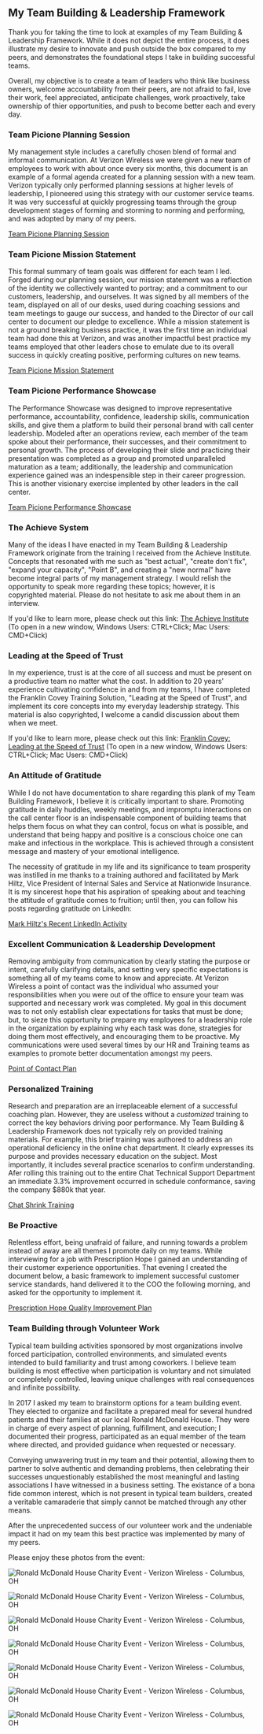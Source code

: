 ## My Team Building & Leadership Framework

Thank you for taking the time to look at examples of my Team Building & Leadership Framework. While it does not depict the entire process, it does illustrate my desire to innovate and push outside the box compared to my peers, and demonstrates the foundational steps I take in building successful teams.

Overall, my objective is to create a team of leaders who think like business owners, welcome accountability from their peers, are not afraid to fail, love their work, feel appreciated, anticipate challenges, work proactively, take ownership of thier opportunities, and push to become better each and every day.

### Team Picione Planning Session

My management style includes a carefully chosen blend of formal and informal communication. At Verizon Wireless we were given a new team of employees to work with about once every six months, this document is an example of a formal agenda created for a planning session with a new team. Verizon typically only performed planning sessions at higher levels of leadership, I pioneered using this strategy with our customer service teams. It was very successful at quickly progressing teams through the group development stages of forming and storming to norming and performing, and was adopted by many of my peers.

[Team Picione Planning Session](https://github.com/mpicione/picione-portfolio/blob/main/Call%20Center%20Manager%20Portfolio/My%20Team%20Building%20%26%20Leadership%20Framework/Team%20Picione%20Planning%20Session.pdf)

### Team Picione Mission Statement

This formal summary of team goals was different for each team I led. Forged during our planning session, our mission statement was a reflection of the identity we collectively wanted to portray; and a commitment to our customers, leadership, and ourselves. It was signed by all members of the team, displayed on all of our desks, used during coaching sessions and team meetings to gauge our success, and handed to the Director of our call center to document our pledge to excellence. While a mission statement is not a ground breaking business practice, it was the first time an individual team had done this at Verizon, and was another impactful best practice my teams employed that other leaders chose to emulate due to its overall success in quickly creating positive, performing cultures on new teams.

[Team Picione Mission Statement](https://github.com/mpicione/picione-portfolio/blob/main/Call%20Center%20Manager%20Portfolio/My%20Team%20Building%20%26%20Leadership%20Framework/Team%20Picione%20Mission%20Statement.pdf)

### Team Picione Performance Showcase

The Performance Showcase was designed to improve representative performance, accountability, confidence, leadership skills, communication skills, and give them a platform to build their personal brand with call center leadership. Modeled after an operations review, each member of the team spoke about their performance, their successes, and their commitment to personal growth. The process of developing their slide and practicing their presentation was completed as a group and promoted unparalleled maturation as a team; additionally, the leadership and communication experience gained was an indespensible step in their career progression. This is another visionary exercise implented by other leaders in the call center.

[Team Picione Performance Showcase](https://github.com/mpicione/picione-portfolio/blob/main/Call%20Center%20Manager%20Portfolio/My%20Team%20Building%20%26%20Leadership%20Framework/Team%20Picione%20Performance%20Showcase.pdf)

### The Achieve System

Many of the ideas I have enacted in my Team Building & Leadership Framework originate from the training I received from the Achieve Institute. Concepts that resonated with me such as "best actual", "create don't fix", "expand your capacity", "Point B", and creating a "new normal" have become integral parts of my management strategy. I would relish the opportunity to speak more regarding these topics; however, it is copyrighted material. Please do not hesitate to ask me about them in an interview.

If you'd like to learn more, please check out this link:
[The Achieve Institute](https://www.achieveinst.com/)
(To open in a new window, Windows Users: CTRL+Click; Mac Users: CMD+Click)

### Leading at the Speed of Trust

In my experience, trust is at the core of all success and must be present on a productive team no matter what the cost. In addition to 20 years' experience cultivating confidence in and from my teams, I have completed the Franklin Covey Training Solution, "Leading at the Speed of Trust", and implement its core concepts into my everyday leadership strategy. This material is also copyrighted, I welcome a candid discussion about them when we meet. 

If you'd like to learn more, please check out this link:
[Franklin Covey: Leading at the Speed of Trust](https://www.franklincovey.com/Solutions/trust/speed-of-trust/)
(To open in a new window, Windows Users: CTRL+Click; Mac Users: CMD+Click)

### An Attitude of Gratitude

While I do not have documentation to share regarding this plank of my Team Building Framework, I believe it is critically important to share. Promoting gratitude in daily huddles, weekly meetings, and impromptu interactions on the call center floor is an indispensable component of building teams that helps them focus on what they can control, focus on what is possible, and understand that being happy and positive is a conscious choice one can make and infectious in the workplace. This is achieved through a consistent message and mastery of your emotional intelligence.

The necessity of gratitude in my life and its significance to team prosperity was instilled in me thanks to a training authored and facilitated by Mark Hiltz, Vice President of Internal Sales and Service at Nationwide Insurance. It is my sincerest hope that his aspiration of speaking about and teaching the attitude of gratitude comes to fruition; until then, you can follow his posts regarding gratitude on LinkedIn:

[Mark Hiltz's Recent LinkedIn Activity](https://www.linkedin.com/in/markrhiltz/detail/recent-activity/)

### Excellent Communication & Leadership Development

Removing ambiguity from communication by clearly stating the purpose or intent, carefully clarifying details, and setting very specific expectations is something all of my teams come to know and appreciate. At Verizon Wireless a point of contact was the individual who assumed your responsibilities when you were out of the office to ensure your team was supported and necessary work was completed. My goal in this document was to not only establish clear expectations for tasks that must be done; but, to sieze this opportunity to prepare my employees for a leadership role in the organization by explaining why each task was done, strategies for doing them most effectively, and encouraging them to be proactive. My communications were used several times by our HR and Training teams as examples to promote better documentation amongst my peers.

[Point of Contact Plan](https://github.com/mpicione/picione-portfolio/blob/main/Call%20Center%20Manager%20Portfolio/My%20Team%20Building%20%26%20Leadership%20Framework/Point%20of%20Contact%20Plan.pdf)

### Personalized Training

Research and preparation are an irreplaceable element of a successful coaching plan. However, they are useless without a *customized* training to correct the key behaviors driving poor performance. My Team Building & Leadership Framework does not typically rely on provided training materials. For example, this brief training was authored to address an operational deficiency in the online chat department. It clearly expresses its purpose and provides necessary education on the subject. Most importantly, it includes several practice scenarios to confirm understanding. Afer rolling this training out to the entire Chat Technical Support Department an immediate 3.3% improvement occurred in schedule conformance, saving the company $880k that year.

[Chat Shrink Training](https://github.com/mpicione/picione-portfolio/blob/main/Call%20Center%20Manager%20Portfolio/My%20Team%20Building%20%26%20Leadership%20Framework/Chat%20Shrink%20Training%20-%20Note%20Pages.pdf)

### Be Proactive

Relentless effort, being unafraid of failure, and running towards a problem instead of away are all themes I promote daily on my teams. While interviewing for a job with Prescription Hope I gained an understanding of their customer experience opportunities. That evening I created the document below, a basic framework to implement successful customer service standards, hand delivered it to the COO the following morning, and asked for the opportunity to implement it.

[Prescription Hope Quality Improvement Plan](https://github.com/mpicione/picione-portfolio/blob/main/Call%20Center%20Manager%20Portfolio/My%20Team%20Building%20%26%20Leadership%20Framework/Prescription%20Hope%20Quality%20Improvement%20Plan.pdf)

### Team Building through Volunteer Work

Typical team building activities sponsored by most organizations involve forced participation, controlled environments, and simulated events intended to build familiarity and trust among coworkers. I believe team building is most effective when participation is voluntary and not simulated or completely controlled, leaving unique challenges with real consequences and infinite possibility.

In 2017 I asked my team to brainstorm options for a team building event. They elected to organize and facilitate a prepared meal for several hundred patients and their families at our local Ronald McDonald House. They were in charge of every aspect of planning, fulfillment, and execution; I documented their progress, participated as an equal member of the team where directed, and provided guidance when requested or necessary.

Conveying unwavering trust in my team and their potential, allowing them to partner to solve authentic and demanding problems, then celebrating their successes unquestionably established the most meaningful and lasting associations I have witnessed in a business setting. The existance of a bona fide common interest, which is not present in typical team builders, created a veritable camaraderie that simply cannot be matched through any other means.

After the unprecedented success of our volunteer work and the undeniable impact it had on my team this best practice was implemented by many of my peers.

Please enjoy these photos from the event:

![Ronald McDonald House Charity Event - Verizon Wireless - Columbus, OH](https://github.com/mpicione/picione-portfolio/blob/main/Call%20Center%20Manager%20Portfolio/Photos/rmh1.JPG)

![Ronald McDonald House Charity Event - Verizon Wireless - Columbus, OH](https://github.com/mpicione/picione-portfolio/blob/main/Call%20Center%20Manager%20Portfolio/Photos/rmh2.JPG)

![Ronald McDonald House Charity Event - Verizon Wireless - Columbus, OH](https://github.com/mpicione/picione-portfolio/blob/main/Call%20Center%20Manager%20Portfolio/Photos/rmh3.JPG)

![Ronald McDonald House Charity Event - Verizon Wireless - Columbus, OH](https://github.com/mpicione/picione-portfolio/blob/main/Call%20Center%20Manager%20Portfolio/Photos/rmh4.JPG)

![Ronald McDonald House Charity Event - Verizon Wireless - Columbus, OH](https://github.com/mpicione/picione-portfolio/blob/main/Call%20Center%20Manager%20Portfolio/Photos/rmh5.JPG)

![Ronald McDonald House Charity Event - Verizon Wireless - Columbus, OH](https://github.com/mpicione/picione-portfolio/blob/main/Call%20Center%20Manager%20Portfolio/Photos/rmh6.JPG)

![Ronald McDonald House Charity Event - Verizon Wireless - Columbus, OH](https://github.com/mpicione/picione-portfolio/blob/main/Call%20Center%20Manager%20Portfolio/Photos/rmh7.JPG)